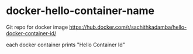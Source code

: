 # docker-hello-container-name


Git repo for docker image https://hub.docker.com/r/sachithkadamba/hello-docker-container-id/

each docker container prints "Hello Container Id"
